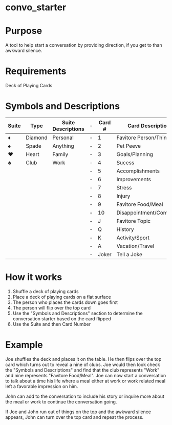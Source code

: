 # convo_starter

# Purpose
A tool to help start a conversation by providing direction, if you get to than awkward silence. 

# Requirements
Deck of Playing Cards

# Symbols and Descriptions
| Suite | Type | Suite Descriptions | - | Card # | Card Description |
| ------ | ---- | ----------- | - | ---- | ----------- |
| :diamonds: | Diamond | Personal | - | 1 | Favitore Person/Thing |
| :spades: | Spade | Anything | - | 2 | Pet Peeve |
| :hearts: | Heart | Family | - | 3 | Goals/Planning |
| :clubs: | Club | Work | - | 4 | Sucess |
|  |  |  | - | 5 | Accomplishments |
|  |  |  | - | 6 | Improvements |
|  |  |  | - | 7 | Stress |
|  |  |  | - | 8 | Injury |
|  |  |  | - | 9 | Favitore Food/Meal |
|  |  |  | - | 10 | Disappointment/Complaint |
|  |  |  | - | J | Favitore Topic |
|  |  |  | - | Q | History |
|  |  |  | - | K | Activity/Sport |
|  |  |  | - | A | Vacation/Travel |
|  |  |  | - | Joker | Tell a Joke |

# How it works
1. Shuffle a deck of playing cards
2. Place a deck of playing cards on a flat surface
3. The person who places the cards down goes first
4. The person will flip over the top card
5. Use the "Symbols and Descriptions" section to determine the conversation starter based on the card flipped
6. Use the Suite and then Card Number

# Example
Joe shuffles the deck and places it on the table. He then flips over the top card which turns out to reveal a nine of clubs. Joe would then look check the "Symbols and Descriptions" and find that the club represents "Work" and nine represents "Favitore Food/Meal". Joe can now start a conversation to talk about a time his life where a meal either at work or work related meal left a favorable impression on him. 

John can add to the conversation to include his story or inquire more about the meal or work to continue the conversation going. 

If Joe and John run out of things on the top and the awkward silence appears, John can turn over the top card and repeat the process. 

